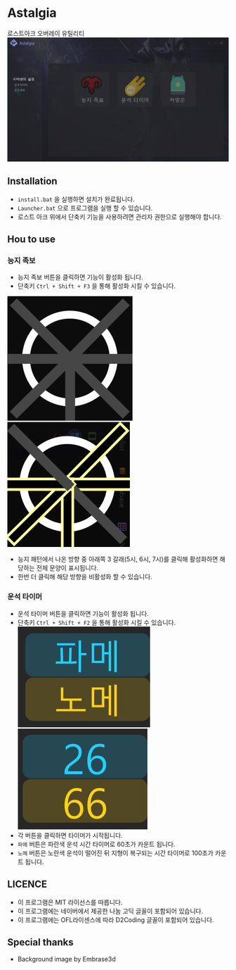# Astalgia
로스트아크 오버레이 유틸리티
![img_1.png](image/readme/img_1.png)

## Installation
- `install.bat` 을 실행하면 설치가 완료됩니다.
- `Launcher.bat` 으로 프로그램을 실행 할 수 있습니다.
- 로스트 아크 위에서 단축키 기능을 사용하려면 관리자 권한으로 실행해야 합니다.

## Hou to use
### 능지 족보
- 능지 족보 버튼을 클릭하면 기능이 활성화 됩니다.
- 단축키 `Ctrl + Shift + F3` 을 통해 활성화 시킬 수 있습니다.

![img.png](image/readme/img.png)![img_2.png](image/readme/img_2.png)
- 능지 패턴에서 나온 방향 중 아래쪽 3 갈래(5시, 6시, 7시)를 클릭해 활성화하면 해당하는 전체 문양이 표시됩니다.
- 한번 더 클릭해 해당 방향을 비활성화 할 수 있습니다.
### 운석 타이머
- 운석 타이머 버튼을 클릭하면 기능이 활성화 됩니다.
- 단축키 `Ctrl + Shift + F2` 을 통해 활성화 시킬 수 있습니다.
![img_3.png](image/readme/img_3.png)![img_5.png](image/readme/img_5.png)
- 각 버튼을 클릭하면 타이머가 시작됩니다.
- `파메` 버튼은 파란색 운석 시간 타이머로 60초가 카운트 됩니다.
- `노메` 버튼은 노란색 운석이 떨어진 뒤 지형이 복구되는 시간 타이머로 100초가 카운트 됩니다.
## LICENCE
- 이 프로그램은 MIT 라이선스를 따릅니다.
- 이 프로그램에는 네이버에서 제공한 나눔 고딕 글꼴이 포함되어 있습니다.
- 이 프로그램에는 OFL라이센스에 따라 D2Coding 글꼴이 포함되어 있습니다.
## Special thanks
- Background image by Embrase3d
